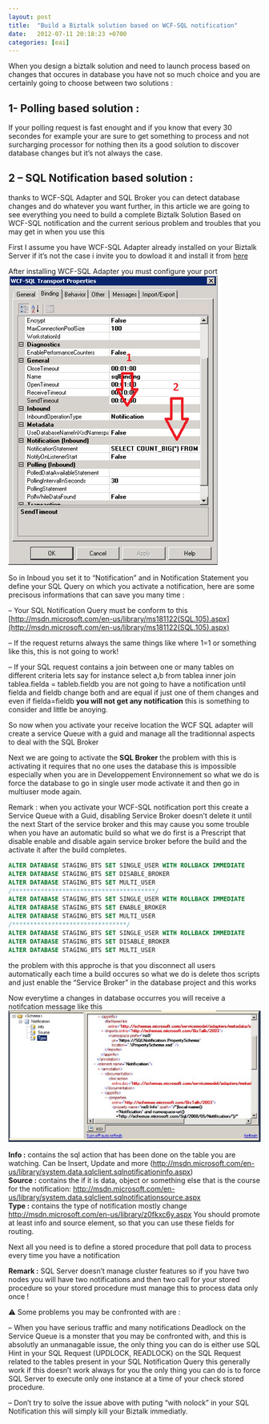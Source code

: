 ```yaml
---
layout: post
title:  "Build a Biztalk solution based on WCF-SQL notification"
date:   2012-07-11 20:18:23 +0700
categories: [eai]
---
```

When you design a biztalk solution and need to launch process based on changes that occures in database you have not so much choice and you are certainly going to choose between two solutions :

## 1- Polling based solution :
If your polling request is fast enought and if you know that every 30 secondes for example your are sure to get something to process and not surcharging processor for nothing  then its a good solution to discover database changes but it’s not always the case.

## 2 – SQL Notification based solution :
thanks to WCF-SQL Adapter and SQL Broker you can detect database changes and do whatever you want further, in this article we are going to see everything you need to build a complete Biztalk Solution Based on WCF-SQL notification and the current serious problem and troubles that you may get in when you use this

First I assume you have WCF-SQL Adapter already installed on your Biztalk Server  if it’s not the case i invite you to dowload it and install it from [here](http://social.technet.microsoft.com/wiki/contents/articles/6781.biztalk-adapter-pack-2010-wcf-sql-adapter-en-us.aspx)

After installing WCF-SQL Adapter you must configure your port
![WCF Notification Port Configuration](/static/img/upload/wcf-notification/port-configuration.png)

So in Inboud you set it to “Notification” and in Notification Statement you define your SQL Query on which you activate a notification, here are some precisous informations that can save you many time :

– Your SQL Notification Query must be conform to this [http://msdn.microsoft.com/en-us/library/ms181122(SQL.105).aspx](http://msdn.microsoft.com/en-us/library/ms181122(SQL.105).aspx)

– If the request returns always the same things like where 1=1 or something like this, this is not going to work!

– If your SQL request contains a join between one or many tables on different criteria lets say for instance select a,b from tablea inner join tablea.fielda = tableb.fieldb you are not going to have a notification until fielda and fieldb change both and are equal if just one of them changes and even if fielda=fieldb **you will not get any notification** this is something to consider and little be anoying.

So now when you activate your receive location the WCF SQL adapter will create a service Queue with a guid and manage all the traditionnal aspects to deal with the SQL Broker

Next we are going to activate the **SQL Broker** the problem with this is activating it requires that no one uses the database this is impossible especially when you are in Developpement Environnement so what we do is force the database to go in single user mode activate it and then go in multiuser mode again.

Remark : when you activate your WCF-SQL notification port this create a Service Queue with a Guid, disabling Service Broker doesn’t delete it until the next Start of the service broker and this may cause you some trouble when you have an automatic build so what we do first is a Prescript that disable enable and disable again service broker before the build and the activate it after the build completes.

```SQL
ALTER DATABASE STAGING_BTS SET SINGLE_USER WITH ROLLBACK IMMEDIATE
ALTER DATABASE STAGING_BTS SET DISABLE_BROKER
ALTER DATABASE STAGING_BTS SET MULTI_USER 
/****************************************/
ALTER DATABASE STAGING_BTS SET SINGLE_USER WITH ROLLBACK IMMEDIATE
ALTER DATABASE STAGING_BTS SET ENABLE_BROKER
ALTER DATABASE STAGING_BTS SET MULTI_USER
/********************************/
ALTER DATABASE STAGING_BTS SET SINGLE_USER WITH ROLLBACK IMMEDIATE
ALTER DATABASE STAGING_BTS SET DISABLE_BROKER
ALTER DATABASE STAGING_BTS SET MULTI_USER
```
the problem with this approche is that you disconnect all users automatically each time a build occures so what we do is delete thos scripts and just enable the “Service Broker” in the database project and this works

Now everytime a changes in database occurres you will receive a notifcation message like this
![promote](/static/img/upload/wcf-notification/map-promotion.png)

**Info :**  contains the sql action that has been done on the table you are watching. Can be Insert, Update and more (http://msdn.microsoft.com/en-us/library/system.data.sqlclient.sqlnotificationinfo.aspx)  
**Source :** contains the if it is data, object or something else that is the course for the notification: http://msdn.microsoft.com/en-us/library/system.data.sqlclient.sqlnotificationsource.aspx  
**Type :**  contains the type of notification mostly change http://msdn.microsoft.com/en-us/library/z0fkxc6y.aspx
You should promote at least info and source element, so that you can use these fields for routing.  

Next all you need is to define a stored procedure that poll data to process every time you have a notification

**Remark :**  SQL Server doesn’t manage cluster features so if you have two nodes you will have two notifications and then two call for your stored procedure so your stored procedure must manage this to process data only once !

⚠ Some problems you may be confronted with are :

– When you have serious traffic and many notifications Deadlock on the Service Queue is a monster that you may be confronted with, and this is absolutly an unmanagable issue, the only thing you can do is either use SQL Hint in your SQL Request (UPDLOCK, READLOCK) on the SQL Request related to the tables present in your SQL Notification Query this generally work if this doesn’t work always for you the only thing you can do is to force SQL Server to execute only one instance at a time of your check stored procedure.

– Don’t try to  solve the issue above with puting “with nolock” in your SQL Notification this will simply kill your Biztalk immediatly.
